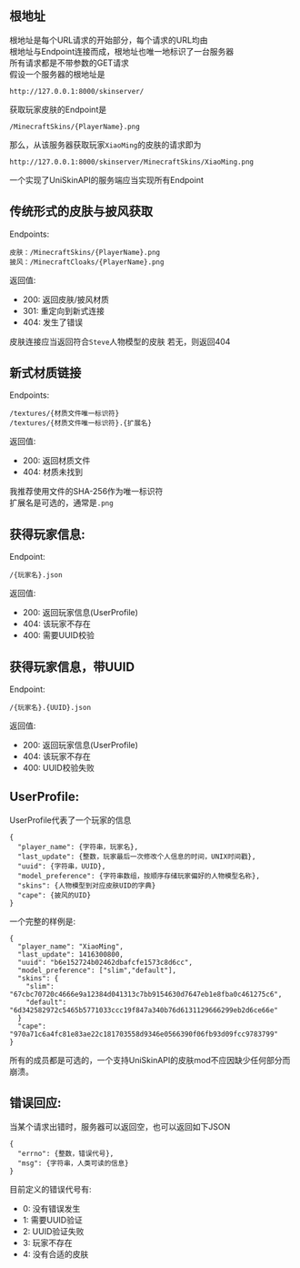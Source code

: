 ## 根地址
根地址是每个URL请求的开始部分，每个请求的URL均由  
根地址与Endpoint连接而成，根地址也唯一地标识了一台服务器  
所有请求都是不带参数的GET请求  
假设一个服务器的根地址是

    http://127.0.0.1:8000/skinserver/

获取玩家皮肤的Endpoint是

    /MinecraftSkins/{PlayerName}.png

那么，从该服务器获取玩家`XiaoMing`的皮肤的请求即为

    http://127.0.0.1:8000/skinserver/MinecraftSkins/XiaoMing.png

一个实现了UniSkinAPI的服务端应当实现所有Endpoint

## 传统形式的皮肤与披风获取
Endpoints:

    皮肤：/MinecraftSkins/{PlayerName}.png
    披风：/MinecraftCloaks/{PlayerName}.png

返回值:

- 200: 返回皮肤/披风材质
- 301: 重定向到新式连接
- 404: 发生了错误

皮肤连接应当返回符合`Steve`人物模型的皮肤
若无，则返回404

## 新式材质链接
Endpoints:

    /textures/{材质文件唯一标识符}
    /textures/{材质文件唯一标识符}.{扩展名}

返回值:

- 200: 返回材质文件
- 404: 材质未找到

我推荐使用文件的SHA-256作为唯一标识符  
扩展名是可选的，通常是`.png`

## 获得玩家信息:
Endpoint:

    /{玩家名}.json

返回值:

- 200: 返回玩家信息(UserProfile)
- 404: 该玩家不存在
- 400: 需要UUID校验

## 获得玩家信息，带UUID
Endpoint:

    /{玩家名}.{UUID}.json

返回值:

- 200: 返回玩家信息(UserProfile)
- 404: 该玩家不存在
- 400: UUID校验失败

## UserProfile:
UserProfile代表了一个玩家的信息

    {
      "player_name": {字符串，玩家名},
      "last_update": {整数，玩家最后一次修改个人信息的时间，UNIX时间戳},
      "uuid": {字符串，UUID},
      "model_preference": {字符串数组，按顺序存储玩家偏好的人物模型名称},
      "skins": {人物模型到对应皮肤UID的字典}
      "cape": {披风的UID}
    }

一个完整的样例是:

    {
      "player_name": "XiaoMing",
      "last_update": 1416300800,
      "uuid": "b6e152724b02462dbafcfe1573c8d6cc",
      "model_preference": ["slim","default"],
      "skins": {
        "slim": "67cbc70720c4666e9a12384d041313c7bb9154630d7647eb1e8fba0c461275c6",
        "default": "6d342582972c5465b5771033ccc19f847a340b76d6131129666299eb2d6ce66e"
      }
      "cape": "970a71c6a4fc81e83ae22c181703558d9346e0566390f06fb93d09fcc9783799"
    }

所有的成员都是可选的，一个支持UniSkinAPI的皮肤mod不应因缺少任何部分而崩溃。

## 错误回应:
当某个请求出错时，服务器可以返回空，也可以返回如下JSON

    {
      "errno": {整数，错误代号},
      "msg": {字符串，人类可读的信息}
    }

目前定义的错误代号有:
- 0: 没有错误发生
- 1: 需要UUID验证
- 2: UUID验证失败
- 3: 玩家不存在
- 4: 没有合适的皮肤
